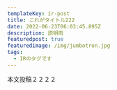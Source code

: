 ```yaml
---
templateKey: ir-post
title: これがタイトル222
date: 2022-06-23T06:03:45.895Z
description: 説明雨
featuredpost: true
featuredimage: /img/jumbotron.jpg
tags:
  - IRのタグです
---
```

本文投稿２２２２